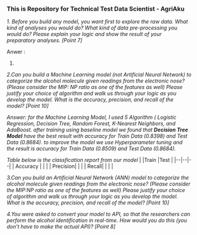 ### This is Repository for Technical Test Data Scientist - AgriAku

*1. Before you build any model, you want first to explore the raw data. What kind of analyses you would do? What kind of data pre-processing you would do? Please explain your logic and show the result of your preparatory analyses. [Point 7]*


Anwer :

1.

  

*2.Can you build a Machine Learning model (not Artificial Neural Network) to categorize the alcohol molecule given readings from the electronic nose? (Please consider the MIP: NP ratio as one of the features as well) Please justify your choice of algorithm and walk us through your logic as you develop the model. What is the accuracy, precision, and recall of the model? [Point 10]*

*Answer:
for the Machine Learning Model, I used 5 Algorithm ( Logistic Regression, Decision Tree, Random Forest, K-Nearest Neighbors, and AdaBoost. after training using baseline model we found that **Decision Tree Model** have the best result with accuracy for Train Data (0.8398) and Test Data (0.8684). to improve the model we use Hyperparameter tuning and the result is accuracy for Train Data (0.8509) and Test Data (0.8684).*

*Table below is the classfication report from our model*
|  |Train  |Test	|
|--|--|--|
| Accuracy |  |	|
| Precision|  |	|
| Recall|  |	| |

*3.Can you build an Artificial Neural Network (ANN) model to categorize the alcohol molecule given readings from the electronic nose? (Please consider the MIP:NP ratio as one of the features as well) Please justify your choice of algorithm and walk us through your logic as you develop the model. What is the accuracy, precision, and recall of the model? [Point 10]*

  

*4.You were asked to convert your model to API, so that the researchers can perform the alcohol identification in real-time. How would you do this (you don’t have to make the actual API)? [Point 8]*
